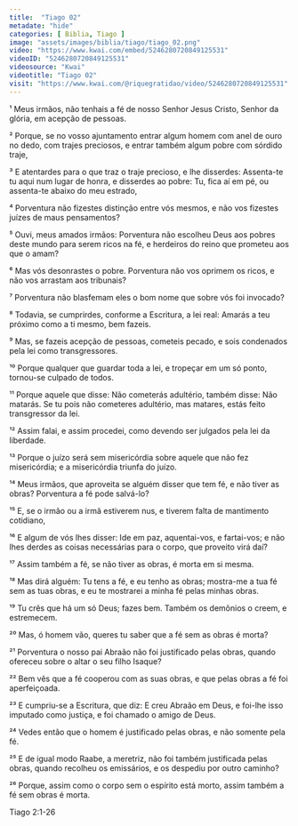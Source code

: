 ```yaml
---
title:  "Tiago 02"
metadate: "hide"
categories: [ Biblia, Tiago ]
image: "assets/images/biblia/tiago/tiago_02.png"
video: "https://www.kwai.com/embed/5246280720849125531"
videoID: "5246280720849125531"
videosource: "Kwai"
videotitle: "Tiago 02"
visit: "https://www.kwai.com/@riquegratidao/video/5246280720849125531"
---
```



¹ Meus irmãos, não tenhais a fé de nosso Senhor Jesus Cristo, Senhor da glória, em acepção de pessoas.

² Porque, se no vosso ajuntamento entrar algum homem com anel de ouro no dedo, com trajes preciosos, e entrar também algum pobre com sórdido traje,

³ E atentardes para o que traz o traje precioso, e lhe disserdes: Assenta-te tu aqui num lugar de honra, e disserdes ao pobre: Tu, fica aí em pé, ou assenta-te abaixo do meu estrado,

⁴ Porventura não fizestes distinção entre vós mesmos, e não vos fizestes juízes de maus pensamentos?

⁵ Ouvi, meus amados irmãos: Porventura não escolheu Deus aos pobres deste mundo para serem ricos na fé, e herdeiros do reino que prometeu aos que o amam?

⁶ Mas vós desonrastes o pobre. Porventura não vos oprimem os ricos, e não vos arrastam aos tribunais?

⁷ Porventura não blasfemam eles o bom nome que sobre vós foi invocado?

⁸ Todavia, se cumprirdes, conforme a Escritura, a lei real: Amarás a teu próximo como a ti mesmo, bem fazeis.

⁹ Mas, se fazeis acepção de pessoas, cometeis pecado, e sois condenados pela lei como transgressores.

¹⁰ Porque qualquer que guardar toda a lei, e tropeçar em um só ponto, tornou-se culpado de todos.

¹¹ Porque aquele que disse: Não cometerás adultério, também disse: Não matarás. Se tu pois não cometeres adultério, mas matares, estás feito transgressor da lei.

¹² Assim falai, e assim procedei, como devendo ser julgados pela lei da liberdade.

¹³ Porque o juízo será sem misericórdia sobre aquele que não fez misericórdia; e a misericórdia triunfa do juízo.

¹⁴ Meus irmãos, que aproveita se alguém disser que tem fé, e não tiver as obras? Porventura a fé pode salvá-lo?

¹⁵ E, se o irmão ou a irmã estiverem nus, e tiverem falta de mantimento cotidiano,

¹⁶ E algum de vós lhes disser: Ide em paz, aquentai-vos, e fartai-vos; e não lhes derdes as coisas necessárias para o corpo, que proveito virá daí?

¹⁷ Assim também a fé, se não tiver as obras, é morta em si mesma.

¹⁸ Mas dirá alguém: Tu tens a fé, e eu tenho as obras; mostra-me a tua fé sem as tuas obras, e eu te mostrarei a minha fé pelas minhas obras.

¹⁹ Tu crês que há um só Deus; fazes bem. Também os demônios o creem, e estremecem.

²⁰ Mas, ó homem vão, queres tu saber que a fé sem as obras é morta?

²¹ Porventura o nosso pai Abraão não foi justificado pelas obras, quando ofereceu sobre o altar o seu filho Isaque?

²² Bem vês que a fé cooperou com as suas obras, e que pelas obras a fé foi aperfeiçoada.

²³ E cumpriu-se a Escritura, que diz: E creu Abraão em Deus, e foi-lhe isso imputado como justiça, e foi chamado o amigo de Deus.

²⁴ Vedes então que o homem é justificado pelas obras, e não somente pela fé.

²⁵ E de igual modo Raabe, a meretriz, não foi também justificada pelas obras, quando recolheu os emissários, e os despediu por outro caminho?

²⁶ Porque, assim como o corpo sem o espírito está morto, assim também a fé sem obras é morta. 



Tiago 2:1-26


